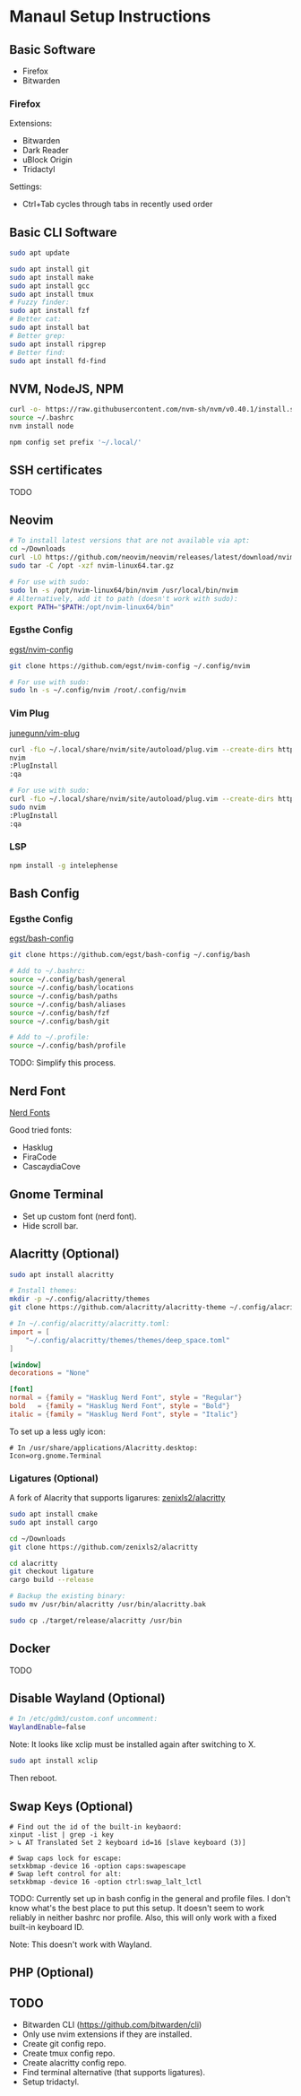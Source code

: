 # Manaul Setup Instructions

## Basic Software

* Firefox
* Bitwarden

### Firefox

Extensions:
* Bitwarden
* Dark Reader
* uBlock Origin
* Tridactyl

Settings:
* Ctrl+Tab cycles through tabs in recently used order

## Basic CLI Software

```bash
sudo apt update

sudo apt install git
sudo apt install make
sudo apt install gcc
sudo apt install tmux
# Fuzzy finder:
sudo apt install fzf
# Better cat:
sudo apt install bat
# Better grep:
sudo apt install ripgrep
# Better find:
sudo apt install fd-find
```

## NVM, NodeJS, NPM

```bash
curl -o- https://raw.githubusercontent.com/nvm-sh/nvm/v0.40.1/install.sh | bash
source ~/.bashrc
nvm install node
```

```bash
npm config set prefix '~/.local/'
```

## SSH certificates

TODO

## Neovim

```bash
# To install latest versions that are not available via apt:
cd ~/Downloads
curl -LO https://github.com/neovim/neovim/releases/latest/download/nvim-linux64.tar.gz
sudo tar -C /opt -xzf nvim-linux64.tar.gz

# For use with sudo:
sudo ln -s /opt/nvim-linux64/bin/nvim /usr/local/bin/nvim
# Alternatively, add it to path (doesn't work with sudo):
export PATH="$PATH:/opt/nvim-linux64/bin"
```

### Egsthe Config

[egst/nvim-config](https://github.com/egst/nvim-config)

```bash
git clone https://github.com/egst/nvim-config ~/.config/nvim

# For use with sudo:
sudo ln -s ~/.config/nvim /root/.config/nvim
```

### Vim Plug

[junegunn/vim-plug](https://github.com/junegunn/vim-plug)

```bash
curl -fLo ~/.local/share/nvim/site/autoload/plug.vim --create-dirs https://raw.githubusercontent.com/junegunn/vim-plug/master/plug.vim
nvim
:PlugInstall
:qa

# For use with sudo:
curl -fLo ~/.local/share/nvim/site/autoload/plug.vim --create-dirs https://raw.githubusercontent.com/junegunn/vim-plug/master/plug.vim
sudo nvim
:PlugInstall
:qa
```

### LSP

```bash
npm install -g intelephense
```

## Bash Config

### Egsthe Config

[egst/bash-config](https://github.com/egst/bash-config)

```bash
git clone https://github.com/egst/bash-config ~/.config/bash
```

```bash
# Add to ~/.bashrc:
source ~/.config/bash/general
source ~/.config/bash/locations
source ~/.config/bash/paths
source ~/.config/bash/aliases
source ~/.config/bash/fzf
source ~/.config/bash/git

# Add to ~/.profile:
source ~/.config/bash/profile
```

TODO: Simplify this process.

## Nerd Font

[Nerd Fonts](https://www.nerdfonts.com/font-downloads)

Good tried fonts:
* Hasklug
* FiraCode
* CascaydiaCove

## Gnome Terminal

* Set up custom font (nerd font).
* Hide scroll bar.

## Alacritty (Optional)

```bash
sudo apt install alacritty

# Install themes:
mkdir -p ~/.config/alacritty/themes
git clone https://github.com/alacritty/alacritty-theme ~/.config/alacritty/themes
```

```toml
# In ~/.config/alacritty/alacritty.toml:
import = [
    "~/.config/alacritty/themes/themes/deep_space.toml"
]

[window]
decorations = "None"

[font]
normal = {family = "Hasklug Nerd Font", style = "Regular"}
bold   = {family = "Hasklug Nerd Font", style = "Bold"}
italic = {family = "Hasklug Nerd Font", style = "Italic"}
```

To set up a less ugly icon:

```
# In /usr/share/applications/Alacritty.desktop:
Icon=org.gnome.Terminal
```

### Ligatures (Optional)

A fork of Alacrity that supports ligarures: [zenixls2/alacritty](https://github.com/zenixls2/alacritty)

```bash
sudo apt install cmake
sudo apt install cargo

cd ~/Downloads
git clone https://github.com/zenixls2/alacritty

cd alacritty
git checkout ligature
cargo build --release

# Backup the existing binary:
sudo mv /usr/bin/alacritty /usr/bin/alacritty.bak

sudo cp ./target/release/alacritty /usr/bin
```

## Docker

TODO

## Disable Wayland (Optional)

```bash
# In /etc/gdm3/custom.conf uncomment:
WaylandEnable=false
```

Note: It looks like xclip must be installed again after switching to X.

```bash
sudo apt install xclip
```

Then reboot.

## Swap Keys (Optional)

```
# Find out the id of the built-in keybaord:
xinput -list | grep -i key
> ↳ AT Translated Set 2 keyboard id=16 [slave keyboard (3)]

# Swap caps lock for escape:
setxkbmap -device 16 -option caps:swapescape
# Swap left control for alt:
setxkbmap -device 16 -option ctrl:swap_lalt_lctl
```

TODO: Currently set up in bash config in the general and profile files.
I don't know what's the best place to put this setup.
It doesn't seem to work reliably in neither bashrc nor profile.
Also, this will only work with a fixed built-in keyboard ID.

Note: This doesn't work with Wayland.

## PHP (Optional)

## TODO

* Bitwarden CLI (https://github.com/bitwarden/cli)
* Only use nvim extensions if they are installed.
* Create git config repo.
* Create tmux config repo.
* Create alacritty config repo.
* Find terminal alternative (that supports ligatures).
* Setup tridactyl.

